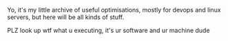 Yo, it's my little archive of useful optimisations, mostly for devops and linux servers, but here will be all kinds of stuff.

PLZ look up wtf what u executing, it's ur software and ur machine dude

